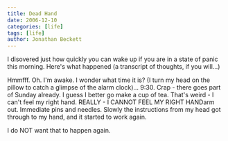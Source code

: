 ```yaml
---
title: Dead Hand
date: 2006-12-10
categories: [life]
tags: [life]
author: Jonathan Beckett
---
```


I disovered just how quickly you can wake up if you are in a state of panic this morning. Here's what happened (a transcript of thoughts, if you will...)

Hmmfff. Oh. I'm awake. I wonder what time it is? (I turn my head on the pillow to catch a glimpse of the alarm clock)... 9:30. Crap - there goes part of Sunday already. I guess I better go make a cup of tea. That's weird - I can't feel my right hand. REALLY - I CANNOT FEEL MY RIGHT HANDarm out. Immediate pins and needles. Slowly the instructions from my head got through to my hand, and it started to work again.

I do NOT want that to happen again.